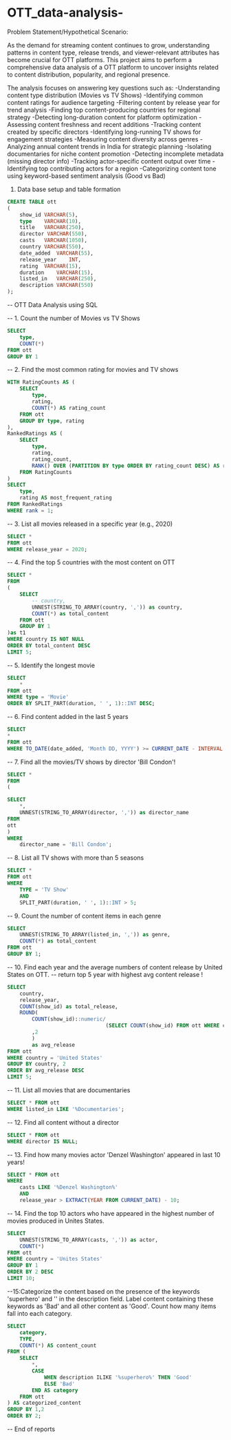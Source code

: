 # OTT_data-analysis-
Problem Statement/Hypothetical Scenario:

As the demand for streaming content continues to grow, understanding patterns in content type, release trends, and viewer-relevant attributes has become crucial for OTT platforms. This project aims to perform a comprehensive data analysis of a OTT platform to uncover insights related to content distribution, popularity, and regional presence.

The analysis focuses on answering key questions such as:
-Understanding content type distribution (Movies vs TV Shows)
-Identifying common content ratings for audience targeting
-Filtering content by release year for trend analysis
-Finding top content-producing countries for regional strategy
-Detecting long-duration content for platform optimization
-Assessing content freshness and recent additions
-Tracking content created by specific directors
-Identifying long-running TV shows for engagement strategies
-Measuring content diversity across genres
-Analyzing annual content trends in India for strategic planning
-Isolating documentaries for niche content promotion
-Detecting incomplete metadata (missing director info)
-Tracking actor-specific content output over time
-Identifying top contributing actors for a region 
-Categorizing content tone using keyword-based sentiment analysis (Good vs Bad)

1. Data base setup and table formation
```sql
CREATE TABLE ott
(
	show_id	VARCHAR(5),
	type    VARCHAR(10),
	title	VARCHAR(250),
	director VARCHAR(550),
	casts	VARCHAR(1050),
	country	VARCHAR(550),
	date_added	VARCHAR(55),
	release_year	INT,
	rating	VARCHAR(15),
	duration	VARCHAR(15),
	listed_in	VARCHAR(250),
	description VARCHAR(550)
);
```
-- OTT Data Analysis using SQL

-- 1. Count the number of Movies vs TV Shows

```sql
SELECT 
	type,
	COUNT(*)
FROM ott
GROUP BY 1
```
-- 2. Find the most common rating for movies and TV shows

```sql
WITH RatingCounts AS (
    SELECT 
        type,
        rating,
        COUNT(*) AS rating_count
    FROM ott
    GROUP BY type, rating
),
RankedRatings AS (
    SELECT 
        type,
        rating,
        rating_count,
        RANK() OVER (PARTITION BY type ORDER BY rating_count DESC) AS rank
    FROM RatingCounts
)
SELECT 
    type,
    rating AS most_frequent_rating
FROM RankedRatings
WHERE rank = 1;
```

-- 3. List all movies released in a specific year (e.g., 2020)

```sql
SELECT * 
FROM ott
WHERE release_year = 2020;
```

-- 4. Find the top 5 countries with the most content on OTT


```sql
SELECT * 
FROM
(
	SELECT 
		-- country,
		UNNEST(STRING_TO_ARRAY(country, ',')) as country,
		COUNT(*) as total_content
	FROM ott
	GROUP BY 1
)as t1
WHERE country IS NOT NULL
ORDER BY total_content DESC
LIMIT 5;
```

-- 5. Identify the longest movie

```sql
SELECT 
	*
FROM ott
WHERE type = 'Movie'
ORDER BY SPLIT_PART(duration, ' ', 1)::INT DESC;
```

-- 6. Find content added in the last 5 years

```sql
SELECT
*
FROM ott
WHERE TO_DATE(date_added, 'Month DD, YYYY') >= CURRENT_DATE - INTERVAL '5 years';
```

-- 7. Find all the movies/TV shows by director 'Bill Condon'!

```sql
SELECT *
FROM
(

SELECT 
	*,
	UNNEST(STRING_TO_ARRAY(director, ',')) as director_name
FROM 
ott
)
WHERE 
	director_name = 'Bill Condon';
```


-- 8. List all TV shows with more than 5 seasons


```sql
SELECT *
FROM ott
WHERE 
	TYPE = 'TV Show'
	AND
	SPLIT_PART(duration, ' ', 1)::INT > 5;
```

-- 9. Count the number of content items in each genre


```sql
SELECT 
	UNNEST(STRING_TO_ARRAY(listed_in, ',')) as genre,
	COUNT(*) as total_content
FROM ott
GROUP BY 1;
```

-- 10. Find each year and the average numbers of content release by United States on OTT. 
-- return top 5 year with highest avg content release !


```sql
SELECT 
	country,
	release_year,
	COUNT(show_id) as total_release,
	ROUND(
		COUNT(show_id)::numeric/
								(SELECT COUNT(show_id) FROM ott WHERE country = 'United States')::numeric * 100 
		,2
		)
		as avg_release
FROM ott
WHERE country = 'United States' 
GROUP BY country, 2
ORDER BY avg_release DESC 
LIMIT 5;
```

-- 11. List all movies that are documentaries


```sql
SELECT * FROM ott
WHERE listed_in LIKE '%Documentaries';
```


-- 12. Find all content without a director

```sql
SELECT * FROM ott
WHERE director IS NULL;
```

-- 13. Find how many movies actor 'Denzel Washington' appeared in last 10 years!


```sql
SELECT * FROM ott
WHERE 
	casts LIKE '%Denzel Washington%'
	AND 
	release_year > EXTRACT(YEAR FROM CURRENT_DATE) - 10;
```

-- 14. Find the top 10 actors who have appeared in the highest number of movies produced in Unites States.


```sql
SELECT 
	UNNEST(STRING_TO_ARRAY(casts, ',')) as actor,
	COUNT(*)
FROM ott
WHERE country = 'Unites States'
GROUP BY 1
ORDER BY 2 DESC
LIMIT 10;
```

--15:Categorize the content based on the presence of the keywords 'superhero' and '' in the description field. Label content containing these keywords as 'Bad' and all other content as 'Good'. Count how many items fall into each category.


```sql
SELECT 
    category,
	TYPE,
    COUNT(*) AS content_count
FROM (
    SELECT 
		*,
        CASE 
            WHEN description ILIKE '%superhero%' THEN 'Good'
            ELSE 'Bad'
        END AS category
    FROM ott
) AS categorized_content
GROUP BY 1,2
ORDER BY 2;
```
-- End of reports

